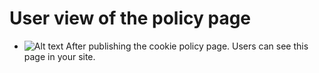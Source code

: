 # User view of the policy page

- ![Alt text](8 "a title")
After publishing the cookie policy page. Users can see this page in your site.




